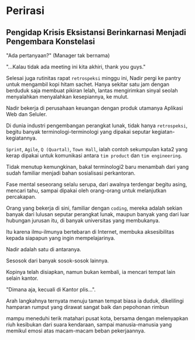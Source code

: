 # Perirasi
## Pengidap Krisis Eksistansi Berinkarnasi Menjadi Pengembara Konstelasi

"Ada pertanyaan?" (Manager tak bernama)

"...Kalau tidak ada meeting ini kita akhiri, thank you guys."  

Selesai juga rutinitas rapat `retrospeksi` minggu ini, Nadir pergi ke pantry untuk mengambil kopi hitam sachet. Hanya sekitar satu jam dengan berduduk saja membuat pikiran lelah, lantas mengirimkan sinyal seolah menyalahkan menyalahkan kesepiannya, ke mulut.

Nadir bekerja di perusahaan keuangan dengan produk utamanya Aplikasi Web dan Seluler.  

Di dunia industri pengembangan perangkat lunak, tidak hanya `retrospeksi`, begitu banyak terminologi-terminologi yang dipakai seputar kegiatan-kegiatannya.  

`Sprint`, `Agile`, `Q (Quartal)`, `Town Hall`, ialah contoh sekumpulan kata2 yang kerap dipakai untuk komunikasi antara `tim product` dan `tim engineering`.  

Tidak menutup kemungkinan, bakal terminologi2 baru menambah dari yang sudah familiar menjadi bahan sosialisasi perkantoran.  

Fase mental seseorang selalu serupa, dari awalnya terdengar begitu asing, mencari tahu, sampai dipakai oleh orang-orang untuk melanjutkan percakapan.  

Orang yang bekerja di sini, familiar dengan `coding`, mereka adalah sekian banyak dari lulusan seputar perangkat lunak, maupun banyak yang dari luar hubungan jurusan itu, di banyak universitas yang membukanya.  

Itu karena ilmu-ilmunya bertebaran di Internet, membuka aksesibilitas kepada siapapun yang ingin mempelajarinya.  

Nadir adalah satu di antaranya.  

Sesosok dari banyak sosok-sosok lainnya.  

Kopinya telah disiapkan, namun bukan kembali, ia mencari tempat lain selain kantor.

"Dimana aja, kecuali di Kantor plis...".  

Arah langkahnya ternyata menuju taman tempat biasa ia duduk, dikelilingi hamparan rumput yang dirawat sangat baik dan pepohonan rimbun

mampu meneduhi terik matahari pusat kota, bersama dengan melenyapkan riuh kesibukan dari suara kendaraan, sampai manusia-manusia yang memikul emosi atas macam-macam beban pekerjaannya.  
